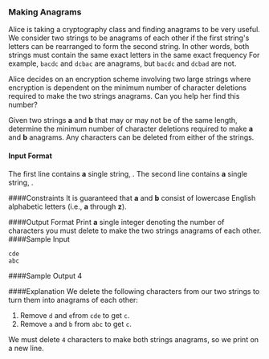 ### Making Anagrams
Alice is taking a cryptography class and finding anagrams to be very useful. We consider two strings to be
anagrams of each other if the first string's letters can be rearranged to form the second string. In other
words, both strings must contain the same exact letters in the same exact frequency For example, `bacdc` and `dcbac` are anagrams, but `bacdc` and `dcbad` are not.


Alice decides on an encryption scheme involving two large strings where encryption is dependent on the minimum number of character deletions required to make the two strings anagrams. Can you help her find this number?

Given two strings **a** and __b__ that may or may not be of the same length, determine the minimum number
of character deletions required to make **a** and __b__ anagrams. Any characters can be deleted from either of the strings.
#### Input Format
The first line contains **a** single string, .
The second line contains **a** single string, .

####Constraints
It is guaranteed that **a** and **b** consist of lowercase English alphabetic letters (i.e., **a** through **z**).

####Output Format
Print **a** single integer denoting the number of characters you must delete to make the two strings anagrams of each other.
####Sample Input

    cde
    abc
####Sample Output
    4

####Explanation
We delete the following characters from our two strings to turn them into anagrams of each other:

1. Remove `d` and `e`from `cde` to get `c`.
2. Remove `a` and `b` from `abc` to get `c`.

We must delete `4` characters to make both strings anagrams, so we print on a new line.